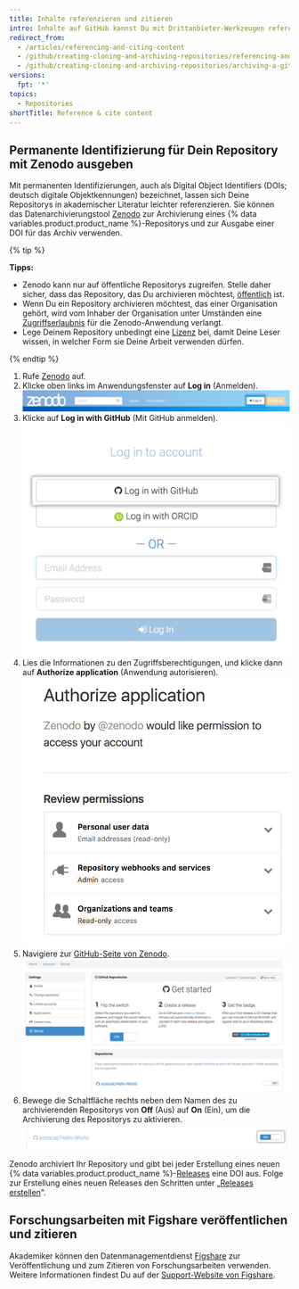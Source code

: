 ```yaml
---
title: Inhalte referenzieren und zitieren
intro: Inhalte auf GitHub kannst Du mit Drittanbieter-Werkzeugen referenzieren und zitieren.
redirect_from:
  - /articles/referencing-and-citing-content
  - /github/creating-cloning-and-archiving-repositories/referencing-and-citing-content
  - /github/creating-cloning-and-archiving-repositories/archiving-a-github-repository/referencing-and-citing-content
versions:
  fpt: '*'
topics:
  - Repositories
shortTitle: Reference & cite content
---
```


## Permanente Identifizierung für Dein Repository mit Zenodo ausgeben

Mit permanenten Identifizierungen, auch als Digital Object Identifiers (DOIs; deutsch digitale Objektkennungen) bezeichnet, lassen sich Deine Repositorys in akademischer Literatur leichter referenzieren. Sie können das Datenarchivierungstool [Zenodo](https://zenodo.org/about) zur Archivierung eines {% data variables.product.product_name %}-Repositorys und zur Ausgabe einer DOI für das Archiv verwenden.

{% tip %}

**Tipps:**
- Zenodo kann nur auf öffentliche Repositorys zugreifen. Stelle daher sicher, dass das Repository, das Du archivieren möchtest, [öffentlich](/articles/making-a-private-repository-public) ist.
- Wenn Du ein Repository archivieren möchtest, das einer Organisation gehört, wird vom Inhaber der Organisation unter Umständen eine [Zugriffserlaubnis](/articles/approving-oauth-apps-for-your-organization) für die Zenodo-Anwendung verlangt.
- Lege Deinem Repository unbedingt eine [Lizenz](/articles/open-source-licensing) bei, damit Deine Leser wissen, in welcher Form sie Deine Arbeit verwenden dürfen.

{% endtip %}

1. Rufe [Zenodo](http://zenodo.org/) auf.
2. Klicke oben links im Anwendungsfenster auf **Log in** (Anmelden). ![Anmeldeschaltfläche für Zenodo](/assets/images/help/repository/zenodo_login.png)
3. Klicke auf **Log in with GitHub** (Mit GitHub anmelden). ![Mit GitHub bei Zenodo anmelden](/assets/images/help/repository/zenodo_login_with_github.png)
4. Lies die Informationen zu den Zugriffsberechtigungen, und klicke dann auf **Authorize application** (Anwendung autorisieren). ![Zenodo autorisieren](/assets/images/help/repository/zenodo_authorize.png)
5. Navigiere zur [GitHub-Seite von Zenodo](https://zenodo.org/account/settings/github/). ![GitHub-Seite von Zenodo](/assets/images/help/repository/zenodo_github_page.png)
6. Bewege die Schaltfläche rechts neben dem Namen des zu archivierenden Repositorys von **Off** (Aus) auf **On** (Ein), um die Archivierung des Repositorys zu aktivieren. ![Für ein Repository Archivierung durch Zenodo aktivieren](/assets/images/help/repository/zenodo_toggle_on.png)

Zenodo archiviert Ihr Repository und gibt bei jeder Erstellung eines neuen {% data variables.product.product_name %}-[Releases](/articles/about-releases/) eine DOI aus. Folge zur Erstellung eines neuen Releases den Schritten unter „[Releases erstellen](/articles/creating-releases/)".

## Forschungsarbeiten mit Figshare veröffentlichen und zitieren

Akademiker können den Datenmanagementdienst [Figshare](http://figshare.com) zur Veröffentlichung und zum Zitieren von Forschungsarbeiten verwenden. Weitere Informationen findest Du auf der [Support-Website von Figshare](https://knowledge.figshare.com/articles/item/how-to-connect-figshare-with-your-github-account).

